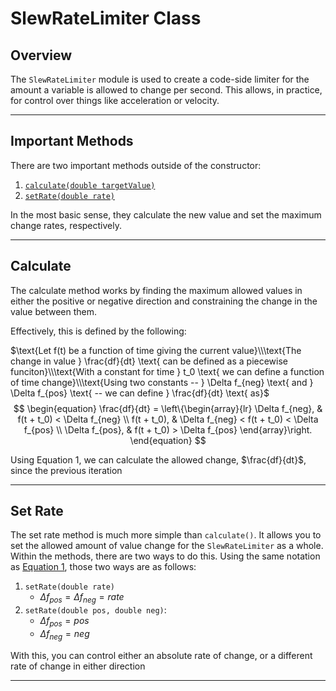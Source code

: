 # SlewRateLimiter Class 

## Overview

The `SlewRateLimiter` module is used to create a code-side limiter for the amount a variable is allowed to change per second. This allows, in practice, for control over things like acceleration or velocity.

---

## Important Methods

There are two important methods outside of the constructor:
  1. [`calculate(double targetValue)`](#calculate)
  2. [`setRate(double rate)`](#set-rate)

In the most basic sense, they calculate the new value and set the maximum change rates, respectively.

---

## Calculate

The calculate method works by finding the maximum allowed values in either the positive or negative direction and constraining the change in the value between them.

Effectively, this is defined by the following:

$\text{Let f(t) be a function of time giving the current value}\\\text{The change in value } \frac{df}{dt} \text{ can be defined as a piecewise funciton}\\\text{With a constant for time } t_0 \text{ we can define a function of time change}\\\text{Using two constants -- } \Delta f_{neg} \text{ and } \Delta f_{pos} \text{ -- we can define } \frac{df}{dt} \text{ as}$
$$
\begin{equation}
  \frac{df}{dt} =
    \left\{\begin{array}{lr}
      \Delta f_{neg}, & f(t + t_0) < \Delta f_{neg} \\
      f(t + t_0), & \Delta f_{neg} < f(t + t_0) < \Delta f_{pos} \\
      \Delta f_{pos}, & f(t + t_0) > \Delta f_{pos}
    \end{array}\right.
 \end{equation}
$$

Using $\text{Equation 1}$, we can calculate the allowed change, $\frac{df}{dt}$, since the previous iteration 

---

## Set Rate

The set rate method is much more simple than `calculate()`. It allows you to set the allowed amount of value change for the `SlewRateLimiter` as a whole. Within the methods, there are two ways to do this. Using the same notation as [$\text{Equation 1}$](#calculate), those two ways are as follows:
  1. `setRate(double rate)`
      - $\Delta f_{pos} = \Delta f_{neg} = rate$
  2. `setRate(double pos, double neg)`: 
      - $\Delta f_{pos} = pos$
      - $\Delta f_{neg} = neg$

With this, you can control either an absolute rate of change, or a different rate of change in either direction 

---
